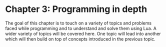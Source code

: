# Chapter 3: Programming in depth

The goal of this chapter is to touch on a variety of topics and problems faced while programming and to understand and solve them using Lua.
A wider variety of topics will be covered here.
One topic will lead into another which will then build on top of concepts introduced in the previous topic.

